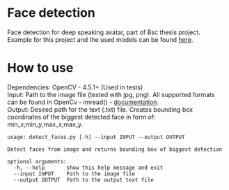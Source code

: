# Face detection
Face detection for deep speaking avatar, part of Bsc thesis project.\
Example for this project and the used models can be found [here](https://github.com/mahehu/TUT-live-age-estimator).

# How to use
Dependencies: OpenCV - 4.5.1+ (Used in tests)\
Input: Path to the image file (tested with jpg, png). All supported formats can be found in OpenCv - imread() - [documentation](https://docs.opencv.org/master/d4/da8/group__imgcodecs.html).
\
Output: Desired path for the text (.txt) file. Creates bounding box coordinates of the biggest detected face in form of: min_x;min_y;max_x;max_y. 
```
usage: detect_faces.py [-h] --input INPUT --output OUTPUT

Detect faces from image and returns bounding box of biggest detection

optional arguments:
  -h, --help       show this help message and exit
  --input INPUT    Path to the image file
  --output OUTPUT  Path to the output text file
 ```

